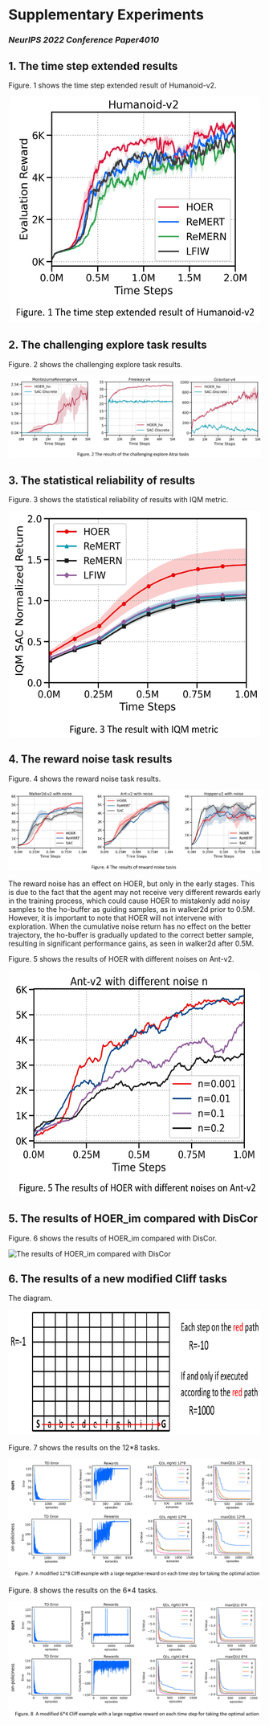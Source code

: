 # Supplementary Experiments
### *NeurIPS 2022 Conference Paper4010*

## **1. The time step extended results**

Figure. 1 shows the time step extended result of Humanoid-v2.

<div align=center>
<img src="./Figure1.png"  alt="The time step extended result of Humanoid-v2" width="500" height="450">
</div>


## **2. The challenging explore task results**

Figure. 2 shows the challenging explore task results.

![](Figure2.png "The challenging explore task results")

## **3. The statistical reliability of results**

Figure. 3 shows the statistical reliability of results with IQM metric.

<div align=center>
<img src="./Figure3.png"  alt="The statistical reliability of results with IQM metric" width="500" height="450">
</div>


## **4. The reward noise task results**

Figure. 4 shows the reward noise task results.

![](Figure4.png "The reward noise task results")

The reward noise has an effect on HOER, but only in the early stages. This is due to the fact that the agent may not receive very different rewards early in the training process, which could cause HOER to mistakenly add noisy samples to the ho-buffer as guiding samples, as in walker2d prior to 0.5M. However, it is important to note that HOER will not intervene with exploration. When the cumulative noise return has no effect on the better trajectory, the ho-buffer is gradually updated to the correct better sample, resulting in significant performance gains, as seen in walker2d after 0.5M.

Figure. 5 shows the results of HOER with different noises on Ant-v2.

<div align=center>
<img src="./Figure5.png"  alt="The results of HOER with different noises on Ant-v2" width="500" height="450">
</div>


## **5. The results of HOER_im compared with DisCor**

Figure. 6 shows the results of HOER_im compared with DisCor.

![](Figure6.png "The results of HOER_im compared with DisCor")

## **6. The results of a new modified Cliff tasks**

The diagram.

<div align=center>
<img src="./cliff_task_modified.png"  alt="The results of HOER with different noises on Ant-v2" width="800" height="250">
</div>

Figure. 7 shows the results on the 12*8 tasks.

![](Figure7.png "The results on the 12*8 tasks")

Figure. 8 shows the results on the 6*4 tasks.

![](Figure8.png "The results on the 6*4 tasks")

